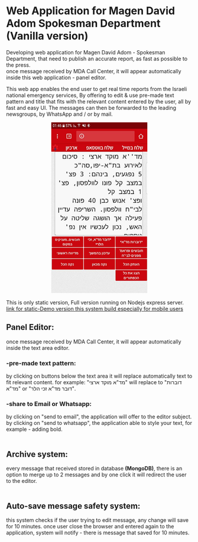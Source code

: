 # Web Application for Magen David Adom Spokesman Department (Vanilla version)

Developing web application for Magen David Adom - Spokesman Department,
that need to publish an accurate report, as fast as possible to the press.<br>
once message received by MDA Call Center, it will appear automatically  inside this web application - panel editor.



This web app enables the end user to get real time reports from the Israeli national emergency services, By offering to edit & use pre-made text pattern and title that fits with the relevant content entered by the user, all by fast and easy UI.
The messages can then be forwarded to the leading newsgroups, by WhatsApp and / or by mail.
<p align="center">
  <img width="260" src="images/preview.jpg">
</p>
This is only static version, Full version running on Nodejs express server.
  <br><a href="https://maorbachar.github.io/MDA-demo-2017-client-Vanilla-js/index.html">link for static-Demo version this system build especially for mobile users</a>


## Panel Editor:
once message received by MDA Call Center, it will appear automatically inside the text area editor.

### -pre-made text pattern:
by clicking on buttons below the text area it will replace automatically text to fit relevant content.
for example: "מד"א מוקד ארצי" will replace to "דוברות מד"א" or "דובר מד"א זכי הלר".

### -share to Email or Whatsapp:
by clicking on "send to email", the application will offer to the editor subject.
<br>
by clicking on "send to whatsapp", the application able to style your text, for example - adding bold.
<br>
<br>
## Archive system:
every message that received stored in database <b>(MongoDB)</b>, there is an option to merge up to 2 messages and by one click it will redirect the user to the editor.
<br>
<br>
## Auto-save message safety system:
this system checks if the user trying to edit message, any change will save for 10 minutes.
once user close the browser and entered again to the application, system will notify - there is message that saved for 10 minutes.

